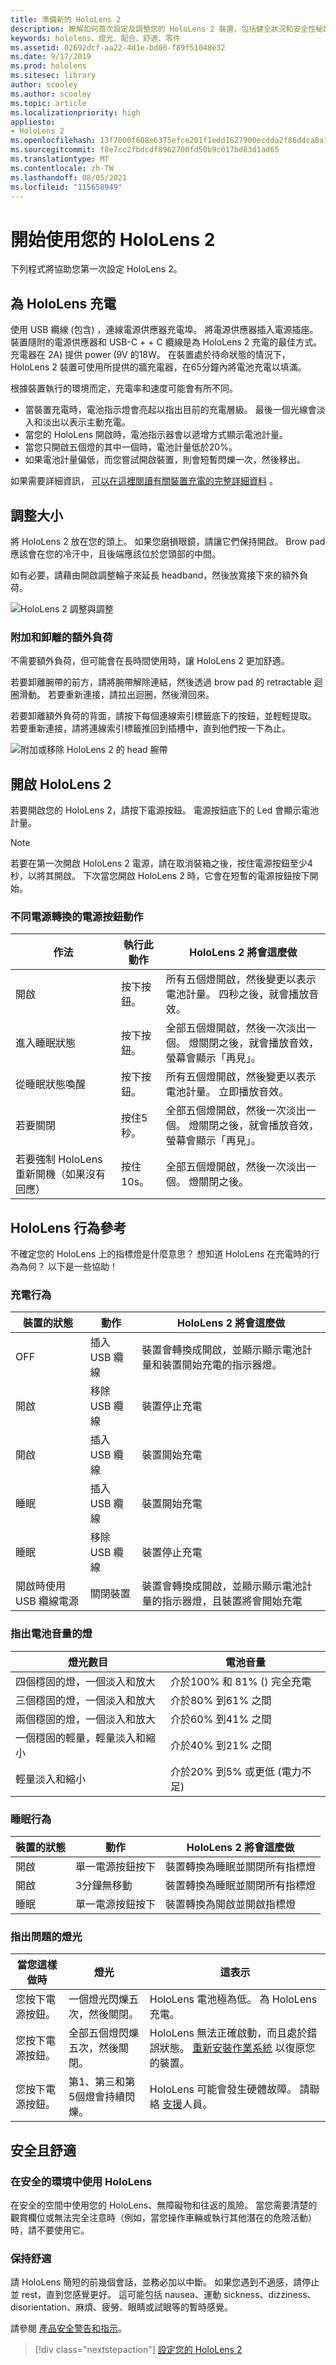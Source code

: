 ```yaml
---
title: 準備新的 HoloLens 2
description: 瞭解如何首次設定及調整您的 HoloLens 2 裝置，包括健全狀況和安全性秘訣和硬體指南。
keywords: hololens、燈光、配合、舒適、零件
ms.assetid: 02692dcf-aa22-4d1e-bd00-f89f51048e32
ms.date: 9/17/2019
ms.prod: hololens
ms.sitesec: library
author: scooley
ms.author: scooley
ms.topic: article
ms.localizationpriority: high
appliesto:
- HoloLens 2
ms.openlocfilehash: 13f7000f608e6375efce201f1edd1627900ecdda2f86ddca8a174ac0b8e43ceb
ms.sourcegitcommit: f8e7cc2fbdcdf8962700fd50b9c017bd83d1ad65
ms.translationtype: MT
ms.contentlocale: zh-TW
ms.lasthandoff: 08/05/2021
ms.locfileid: "115658949"
---
```

# <a name="get-your-hololens-2-ready-to-use"></a>開始使用您的 HoloLens 2

下列程式將協助您第一次設定 HoloLens 2。

## <a name="charge-your-hololens"></a>為 HoloLens 充電

使用 USB 纜線 (包含) ，連線電源供應器充電埠。 將電源供應器插入電源插座。 裝置隨附的電源供應器和 USB-C + + C 纜線是為 HoloLens 2 充電的最佳方式。 充電器在 2A) 提供 power (9V 的18W。 在裝置處於待命狀態的情況下，HoloLens 2 裝置可使用所提供的牆充電器，在65分鐘內將電池充電以填滿。

根據裝置執行的環境而定，充電率和速度可能會有所不同。

- 當裝置充電時，電池指示燈會亮起以指出目前的充電層級。  最後一個光線會淡入和淡出以表示主動充電。
- 當您的 HoloLens 開啟時，電池指示器會以遞增方式顯示電池計量。
- 當您只開啟五個燈的其中一個時，電池計量低於20%。
- 如果電池計量偏低，而您嘗試開啟裝置，則會短暫閃爍一次，然後移出。

如果需要詳細資訊， [可以在這裡閱讀有關裝置充電的完整詳細資料](hololens2-charging.md#charging-the-device) 。 

## <a name="adjust-fit"></a>調整大小

將 HoloLens 2 放在您的頭上。 如果您磨損眼鏡，請讓它們保持開啟。  Brow pad 應該會在您的冷汗中，且後端應該位於您頭部的中間。

如有必要，請藉由開啟調整輪子來延長 headband，然後放寬接下來的額外負荷。

![HoloLens 2 調整與調整](images/hololens2-fit.png)

### <a name="attach-and-detach-the-overhead-strap"></a>附加和卸離的額外負荷

不需要額外負荷，但可能會在長時間使用時，讓 HoloLens 2 更加舒適。

若要卸離腕帶的前方，請將腕帶解除連結，然後透過 brow pad 的 retractable 迴圈滑動。 若要重新連接，請拉出迴圈，然後滑回來。

若要卸離額外負荷的背面，請按下每個連線索引標籤底下的按鈕，並輕輕提取。 若要重新連接，請將連線索引標籤推回到插槽中，直到他們按一下為止。

![附加或移除 HoloLens 2 的 head 腕帶](images/hololens2-headstrap.png)

## <a name="turn-on-the-hololens-2"></a>開啟 HoloLens 2

若要開啟您的 HoloLens 2，請按下電源按鈕。  電源按鈕底下的 Led 會顯示電池計量。

> [!NOTE]
> 若要在第一次開啟 HoloLens 2 電源，請在取消裝箱之後，按住電源按鈕至少4秒，以將其開啟。 下次當您開啟 HoloLens 2 時，它會在短暫的電源按鈕按下開始。

### <a name="power-button-actions-for-different-power-transitions"></a>不同電源轉換的電源按鈕動作

| 作法 | 執行此動作 | HoloLens 2 將會這麼做 |
| - | - | - |
| 開啟 | 按下按鈕。 | 所有五個燈開啟，然後變更以表示電池計量。 四秒之後，就會播放音效。 |
| 進入睡眠狀態 | 按下按鈕。 | 全部五個燈開啟，然後一次淡出一個。 燈關閉之後，就會播放音效，螢幕會顯示「再見」。 |
| 從睡眠狀態喚醒 | 按下按鈕。 | 所有五個燈開啟，然後變更以表示電池計量。 立即播放音效。 |
| 若要關閉 | 按住5秒。 |  全部五個燈開啟，然後一次淡出一個。 燈關閉之後，就會播放音效，螢幕會顯示「再見」。 |
| 若要強制 HoloLens 重新開機（如果沒有回應） | 按住10s。 | 全部五個燈開啟，然後一次淡出一個。 燈關閉之後。 |

## <a name="hololens-behavior-reference"></a>HoloLens 行為參考

不確定您的 HoloLens 上的指標燈是什麼意思？ 想知道 HoloLens 在充電時的行為為何？  以下是一些協助！

### <a name="charging-behavior"></a>充電行為

| 裝置的狀態 | 動作 | HoloLens 2 將會這麼做 |
| - | - | - |
| OFF | 插入 USB 纜線 | 裝置會轉換成開啟，並顯示顯示電池計量和裝置開始充電的指示器燈。
| 開啟 | 移除 USB 纜線 | 裝置停止充電
| 開啟 | 插入 USB 纜線 | 裝置開始充電
| 睡眠 | 插入 USB 纜線 | 裝置開始充電
| 睡眠 | 移除 USB 纜線 | 裝置停止充電
| 開啟時使用 USB 纜線電源 | 關閉裝置 | 裝置會轉換成開啟，並顯示顯示電池計量的指示器燈，且裝置將會開始充電 |

### <a name="lights-that-indicate-the-battery-level"></a>指出電池音量的燈

| 燈光數目 | 電池音量 |
| - | - |
| 四個穩固的燈，一個淡入和放大 | 介於100% 和 81% () 完全充電 |
| 三個穩固的燈，一個淡入和放大 | 介於80% 到61% 之間 |
| 兩個穩固的燈，一個淡入和放大 | 介於60% 到41% 之間 |
| 一個穩固的輕量，輕量淡入和縮小 | 介於40% 到21% 之間 |
| 輕量淡入和縮小 | 介於20% 到5% 或更低 (電力不足)  |

### <a name="sleep-behavior"></a>睡眠行為

| 裝置的狀態 | 動作 | HoloLens 2 將會這麼做 |
| - | - | - |
| 開啟 | 單一電源按鈕按下 | 裝置轉換為睡眠並關閉所有指標燈 |
| 開啟 | 3分鐘無移動 | 裝置轉換為睡眠並關閉所有指標燈 |
| 睡眠 | 單一電源按鈕按下 | 裝置轉換為開啟並開啟指標燈 |

### <a name="lights-to-indicate-problems"></a>指出問題的燈光

| 當您這樣做時 | 燈光 | 這表示 |
| - | - | - |
| 您按下電源按鈕。 | 一個燈光閃爍五次，然後關閉。 | HoloLens 電池極為低。 為 HoloLens 充電。 |
| 您按下電源按鈕。 | 全部五個燈閃爍五次，然後關閉。 |  HoloLens 無法正確啟動，而且處於錯誤狀態。 [重新安裝作業系統](hololens-recovery.md) 以復原您的裝置。 |
| 您按下電源按鈕。 | 第1、第三和第5個燈會持續閃爍。 |  HoloLens 可能會發生硬體故障。 請聯絡 [支援](https://support.microsoft.com/en-us/supportforbusiness/productselection?sapid=3ec35c62-022f-466b-3a1e-dbbb7b9a55fb)人員。 |

## <a name="safety-and-comfort"></a>安全且舒適

### <a name="use-hololens-in-safe-surroundings"></a>在安全的環境中使用 HoloLens

在安全的空間中使用您的 HoloLens、無障礙物和往返的風險。 當您需要清楚的觀賞欄位或無法完全注意時（例如，當您操作車輛或執行其他潛在的危險活動）時，請不要使用它。

### <a name="stay-comfortable"></a>保持舒適

請 HoloLens 簡短的前幾個會話，並務必加以中斷。 如果您遇到不適感，請停止並 rest，直到您感覺更好。 這可能包括 nausea、運動 sickness、dizziness、disorientation、麻煩、疲勞、眼睛或試眼等的暫時感覺。

請參閱 [產品安全警告和指示](https://support.microsoft.com/help/4558037/product-safety-warnings-and-instructions)。

> [!div class="nextstepaction"]
> [設定您的 HoloLens 2](hololens2-start.md)
